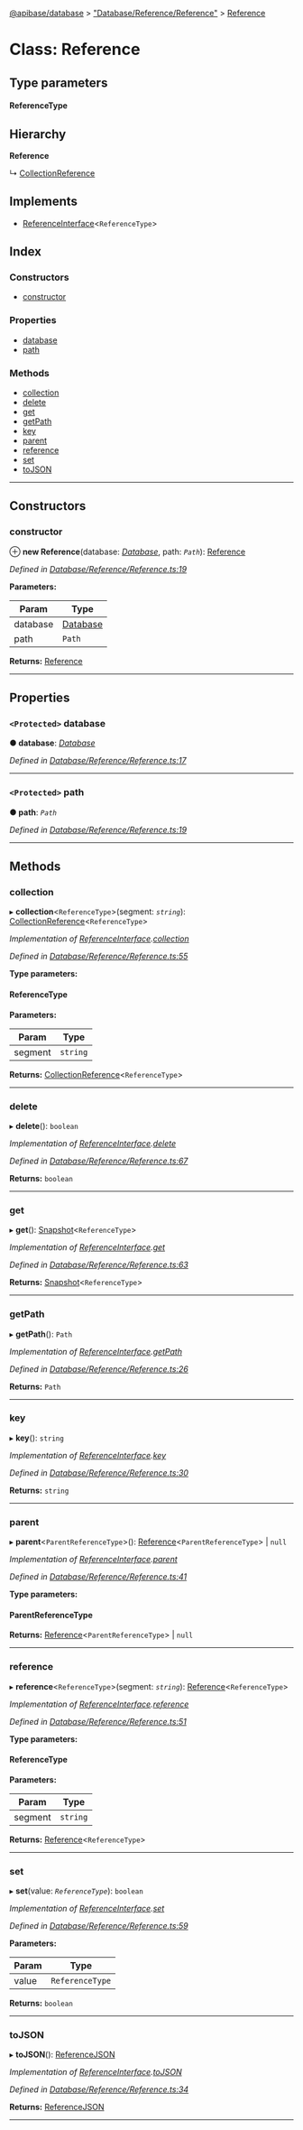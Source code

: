 [@apibase/database](../README.md) > ["Database/Reference/Reference"](../modules/_database_reference_reference_.md) > [Reference](../classes/_database_reference_reference_.reference.md)

# Class: Reference

## Type parameters
#### ReferenceType 
## Hierarchy

**Reference**

↳  [CollectionReference](_database_reference_collectionreference_.collectionreference.md)

## Implements

* [ReferenceInterface](../interfaces/_database_reference_referenceinterface_.referenceinterface.md)<`ReferenceType`>

## Index

### Constructors

* [constructor](_database_reference_reference_.reference.md#constructor)

### Properties

* [database](_database_reference_reference_.reference.md#database)
* [path](_database_reference_reference_.reference.md#path)

### Methods

* [collection](_database_reference_reference_.reference.md#collection)
* [delete](_database_reference_reference_.reference.md#delete)
* [get](_database_reference_reference_.reference.md#get)
* [getPath](_database_reference_reference_.reference.md#getpath)
* [key](_database_reference_reference_.reference.md#key)
* [parent](_database_reference_reference_.reference.md#parent)
* [reference](_database_reference_reference_.reference.md#reference)
* [set](_database_reference_reference_.reference.md#set)
* [toJSON](_database_reference_reference_.reference.md#tojson)

---

## Constructors

<a id="constructor"></a>

###  constructor

⊕ **new Reference**(database: *[Database](_database_database_.database.md)*, path: *`Path`*): [Reference](_database_reference_reference_.reference.md)

*Defined in [Database/Reference/Reference.ts:19](https://github.com/chapterjason/APIBase/blob/d8cc53d/packages/database/src/Database/Reference/Reference.ts#L19)*

**Parameters:**

| Param | Type |
| ------ | ------ |
| database | [Database](_database_database_.database.md) |
| path | `Path` |

**Returns:** [Reference](_database_reference_reference_.reference.md)

___

## Properties

<a id="database"></a>

### `<Protected>` database

**● database**: *[Database](_database_database_.database.md)*

*Defined in [Database/Reference/Reference.ts:17](https://github.com/chapterjason/APIBase/blob/d8cc53d/packages/database/src/Database/Reference/Reference.ts#L17)*

___
<a id="path"></a>

### `<Protected>` path

**● path**: *`Path`*

*Defined in [Database/Reference/Reference.ts:19](https://github.com/chapterjason/APIBase/blob/d8cc53d/packages/database/src/Database/Reference/Reference.ts#L19)*

___

## Methods

<a id="collection"></a>

###  collection

▸ **collection**<`ReferenceType`>(segment: *`string`*): [CollectionReference](_database_reference_collectionreference_.collectionreference.md)<`ReferenceType`>

*Implementation of [ReferenceInterface](../interfaces/_database_reference_referenceinterface_.referenceinterface.md).[collection](../interfaces/_database_reference_referenceinterface_.referenceinterface.md#collection)*

*Defined in [Database/Reference/Reference.ts:55](https://github.com/chapterjason/APIBase/blob/d8cc53d/packages/database/src/Database/Reference/Reference.ts#L55)*

**Type parameters:**

#### ReferenceType 
**Parameters:**

| Param | Type |
| ------ | ------ |
| segment | `string` |

**Returns:** [CollectionReference](_database_reference_collectionreference_.collectionreference.md)<`ReferenceType`>

___
<a id="delete"></a>

###  delete

▸ **delete**(): `boolean`

*Implementation of [ReferenceInterface](../interfaces/_database_reference_referenceinterface_.referenceinterface.md).[delete](../interfaces/_database_reference_referenceinterface_.referenceinterface.md#delete)*

*Defined in [Database/Reference/Reference.ts:67](https://github.com/chapterjason/APIBase/blob/d8cc53d/packages/database/src/Database/Reference/Reference.ts#L67)*

**Returns:** `boolean`

___
<a id="get"></a>

###  get

▸ **get**(): [Snapshot](_database_snapshot_snapshot_.snapshot.md)<`ReferenceType`>

*Implementation of [ReferenceInterface](../interfaces/_database_reference_referenceinterface_.referenceinterface.md).[get](../interfaces/_database_reference_referenceinterface_.referenceinterface.md#get)*

*Defined in [Database/Reference/Reference.ts:63](https://github.com/chapterjason/APIBase/blob/d8cc53d/packages/database/src/Database/Reference/Reference.ts#L63)*

**Returns:** [Snapshot](_database_snapshot_snapshot_.snapshot.md)<`ReferenceType`>

___
<a id="getpath"></a>

###  getPath

▸ **getPath**(): `Path`

*Implementation of [ReferenceInterface](../interfaces/_database_reference_referenceinterface_.referenceinterface.md).[getPath](../interfaces/_database_reference_referenceinterface_.referenceinterface.md#getpath)*

*Defined in [Database/Reference/Reference.ts:26](https://github.com/chapterjason/APIBase/blob/d8cc53d/packages/database/src/Database/Reference/Reference.ts#L26)*

**Returns:** `Path`

___
<a id="key"></a>

###  key

▸ **key**(): `string`

*Implementation of [ReferenceInterface](../interfaces/_database_reference_referenceinterface_.referenceinterface.md).[key](../interfaces/_database_reference_referenceinterface_.referenceinterface.md#key)*

*Defined in [Database/Reference/Reference.ts:30](https://github.com/chapterjason/APIBase/blob/d8cc53d/packages/database/src/Database/Reference/Reference.ts#L30)*

**Returns:** `string`

___
<a id="parent"></a>

###  parent

▸ **parent**<`ParentReferenceType`>():  [Reference](_database_reference_reference_.reference.md)<`ParentReferenceType`> &#124; `null`

*Implementation of [ReferenceInterface](../interfaces/_database_reference_referenceinterface_.referenceinterface.md).[parent](../interfaces/_database_reference_referenceinterface_.referenceinterface.md#parent)*

*Defined in [Database/Reference/Reference.ts:41](https://github.com/chapterjason/APIBase/blob/d8cc53d/packages/database/src/Database/Reference/Reference.ts#L41)*

**Type parameters:**

#### ParentReferenceType 

**Returns:**  [Reference](_database_reference_reference_.reference.md)<`ParentReferenceType`> &#124; `null`

___
<a id="reference"></a>

###  reference

▸ **reference**<`ReferenceType`>(segment: *`string`*): [Reference](_database_reference_reference_.reference.md)<`ReferenceType`>

*Implementation of [ReferenceInterface](../interfaces/_database_reference_referenceinterface_.referenceinterface.md).[reference](../interfaces/_database_reference_referenceinterface_.referenceinterface.md#reference)*

*Defined in [Database/Reference/Reference.ts:51](https://github.com/chapterjason/APIBase/blob/d8cc53d/packages/database/src/Database/Reference/Reference.ts#L51)*

**Type parameters:**

#### ReferenceType 
**Parameters:**

| Param | Type |
| ------ | ------ |
| segment | `string` |

**Returns:** [Reference](_database_reference_reference_.reference.md)<`ReferenceType`>

___
<a id="set"></a>

###  set

▸ **set**(value: *`ReferenceType`*): `boolean`

*Implementation of [ReferenceInterface](../interfaces/_database_reference_referenceinterface_.referenceinterface.md).[set](../interfaces/_database_reference_referenceinterface_.referenceinterface.md#set)*

*Defined in [Database/Reference/Reference.ts:59](https://github.com/chapterjason/APIBase/blob/d8cc53d/packages/database/src/Database/Reference/Reference.ts#L59)*

**Parameters:**

| Param | Type |
| ------ | ------ |
| value | `ReferenceType` |

**Returns:** `boolean`

___
<a id="tojson"></a>

###  toJSON

▸ **toJSON**(): [ReferenceJSON](../interfaces/_database_reference_referenceinterface_.referencejson.md)

*Implementation of [ReferenceInterface](../interfaces/_database_reference_referenceinterface_.referenceinterface.md).[toJSON](../interfaces/_database_reference_referenceinterface_.referenceinterface.md#tojson)*

*Defined in [Database/Reference/Reference.ts:34](https://github.com/chapterjason/APIBase/blob/d8cc53d/packages/database/src/Database/Reference/Reference.ts#L34)*

**Returns:** [ReferenceJSON](../interfaces/_database_reference_referenceinterface_.referencejson.md)

___

